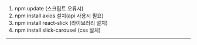 1. npm update (스크립트 오류시)
2. npm install axios 설치(api 사용시 필요)
3. npm install react-slick (라이브러리 설치)
4. npm install slick-carousel (css 설치)
-------------------------------------------------
